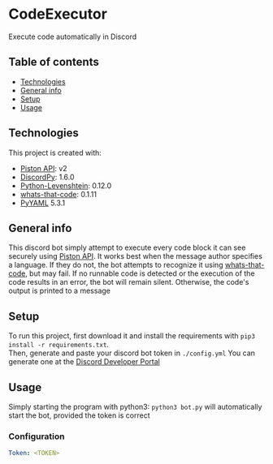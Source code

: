 # CodeExecutor
 Execute code automatically in Discord

## Table of contents
* [Technologies](#technologies)
* [General info](#general-info)
* [Setup](#setup)
* [Usage](#usage)

## Technologies
This project is created with:
* [Piston API](https://github.com/engineer-man/piston#): v2
* [DiscordPy](https://pypi.org/project/discord.py/): 1.6.0
* [Python-Levenshtein](https://pypi.org/project/python-Levenshtein/): 0.12.0
* [whats-that-code](https://github.com/matthewdeanmartin/whats_that_code): 0.1.11
* [PyYAML](https://pyyaml.org/) 5.3.1

## General info
This discord bot simply attempt to execute every code block it can see securely using [Piston API](https://github.com/engineer-man/piston#). It works best when the message author specifies a language. If they do not, the bot attempts to recognize it using [whats-that-code](https://github.com/matthewdeanmartin/whats_that_code), but may fail. If no runnable code is detected or the execution of the code results in an error, the bot will remain silent. Otherwise, the code's output is printed to a message
	
## Setup
To run this project, first download it and install the requirements with `pip3 install -r requirements.txt`. \
Then, generate and paste your discord bot token in `./config.yml` You can generate one at the [Discord Developer Portal](https://discord.com/developers/applications)

## Usage
Simply starting the program with python3: `python3 bot.py` will automatically start the bot, provided the token is correct

### Configuration
```yaml
Token: <TOKEN>
```